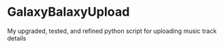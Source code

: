 # GalaxyBalaxyUpload
My upgraded, tested, and refined python script for uploading music track details
